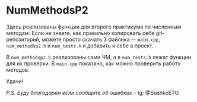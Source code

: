 # NumMethodsP2

Здесь реализованы функции для второго практикума по численным методам.
Если не знаете, как правильно копировать себе git-репозиторий, можете просто скачать 3 файлика --
`main.cpp`, `num_methodsp2.h` и `num_tests.h` и добавить к себе в проект.

В `num_methodsp2.h` реализованы сами ЧМ, а в `num_tests.h` лежат функции для их проверки.
В `main.cpp` показано, как можно проверить работу методов.

Удачи!

_P.S. Буду благодарен если сообщите об ошибках_ - tg: @SushkoETO
